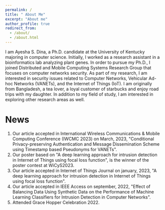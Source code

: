 ```yaml
---
permalink: /
title: " About Me"
excerpt: "About me"
author_profile: true
redirect_from: 
  - /about/
  - /about.html
---
```


I am Ayesha S. Dina, a Ph.D. candidate at the University of Kentucky majoring in computer science. Initially, I worked as a research assistant in a bioinformatics lab analyzing plant genes. In order to pursue my Ph.D., I joined Distributed and Mobile Computing Systems Research Group that focuses on computer networks security. As part of my research, I am interested in security issues related to Computer Networks, Vehicular Ad-hoc Networks (VANETs), and the Internet of Things (IoT). I am originally from Bangladesh, a tea lover, a loyal customer of starbucks and enjoy road trips with my daughter. In addition to my field of study, I am interested in exploring other research areas as well.

News
======
1. Our article accepted in International Wireless Communications & Mobile Computing Conference (IWCMC 2023) on March, 2023, "Conditional Privacy-preserving Authentication and Message Dissemination Scheme using Timestamp based Pseudonyms for VANETs".
2. Our poster based on "A deep learning approach for intrusion detection in Internet of Things using focal loss function", is the winner of the poster contest at WiCyS2023.
3. Our article accepted in Internet of Things Journal on january, 2023, "A deep learning approach for intrusion detection in Internet of Things using focal loss function".
4. Our article accepted in IEEE Access on september, 2022, "Effect of Balancing Data Using Synthetic Data on the Performance of Machine Learning Classifiers for Intrusion Detection in Computer Networks". 
5. Attended Grace Hopper Celebration 2022.


